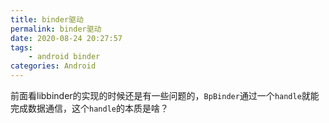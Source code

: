 ```yaml
---
title: binder驱动
permalink: binder驱动
date: 2020-08-24 20:27:57
tags: 
	- android binder
categories: Android
---
```


前面看libbinder的实现的时候还是有一些问题的，`BpBinder`通过一个`handle`就能完成数据通信，这个`handle`的本质是啥？

